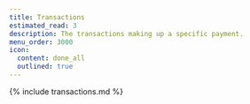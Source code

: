 ```yaml
---
title: Transactions
estimated_read: 3
description: The transactions making up a specific payment.
menu_order: 3000
icon:
  content: done_all
  outlined: true
---
```


{% include transactions.md %}
